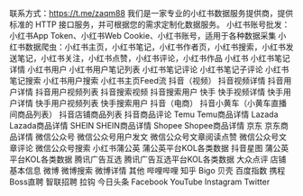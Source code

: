 联系方式：https://t.me/zaqm88
我们是一家专业的小红书数据服务提供商，提供标准的 HTTP 接口服务，并可根据您的需求定制化数据服务。
小红书账号批发：小红书App Token、小红书Web Cookie、小红书账号，适用于各种数据采集
小红书数据爬虫：小红书主页，小红书笔记，小红书作者页，小红书搜索，小红书发送笔记，小红书关注，小红书点赞，小红书评论，小红书作品
小红书
小红书笔记详情
小红书用户
小红书用户笔记列表
小红书笔记评论
小红书笔记子评论
小红书笔记搜索
小红书用户搜索
小红书主页Feed流
抖音（视频）
抖音视频详情
抖音用户详情
抖音用户视频列表
抖音搜索视频
抖音搜索用户
快手
快手视频详情
快手用户详情
快手用户视频列表
快手搜索用户
抖音（电商）
抖音小黄车（小黄车直播间商品列表）
抖音店铺商品列表
抖音商品评论
Temu
Temu商品详情
Lazada
Lazada商品详情
SHEIN
SHEIN商品详情
Shopee
Shopee商品详情
京东
京东商品详情
微信公众号
微信公众号用户发文
微信公众号文章阅读点赞
微信公众号文章评论
微信公众号搜索
小红书蒲公英
蒲公英平台KOL各类数据
抖音星图
蒲公英平台KOL各类数据
腾讯广告互选
腾讯广告互选平台KOL各类数据
大众点评
店铺基本信息
微博
微博搜索
微博详情
其他
哔哩哔哩
知乎
Bigo
贝壳
百度指数
携程
Boss直聘
智联招聘
拉钩
今日头条
Facebook
YouTube
Instagram
Twitter
